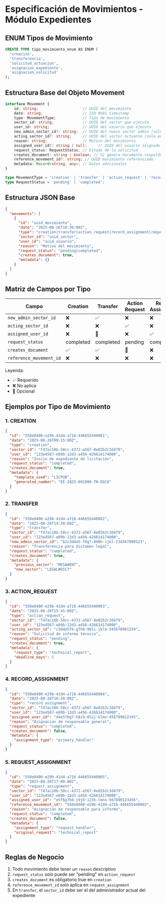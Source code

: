 # Especificación de Movimientos - Módulo Expedientes

## ENUM Tipos de Movimiento

```sql
CREATE TYPE tipo_movimiento_enum AS ENUM (
  'creacion',
  'transferencia', 
  'solicitud_actuacion',
  'asignacion_expediente',
  'asignacion_solicitud'
);
```

## Estructura Base del Objeto Movement

```typescript
interface Movement {
    id: string;                    // UUID del movimiento
    date: string;                  // ISO 8601 timestamp
    type: MovementType;            // Tipo de movimiento
    sector_id: string;             // UUID del sector que ejecuta
    user_id: string;               // UUID del usuario que ejecuta
    new_admin_sector_id?: string;  // UUID del nuevo sector admin (solo en transfer)
    acting_sector_id?: string;     // UUID del sector actuante (solo en action_request)
    reason: string;                // Motivo del movimiento
    assigned_user_id?: string | null;     // UUID del usuario asignado (puede ser null)
    request_status: RequestStatus; // Estado de la solicitud
    creates_document: string | boolean; // Si genera documento respaldo: true/false o UUID del documento si se asienta en el expediente.
    reference_movement_id?: string; // UUID movimiento referenciado
    metadata: Record<string, any>; // Datos adicionales
}

type MovementType = 'creation' | 'transfer' | 'action_request' | 'record_assignment' | 'request_assignment';
type RequestStatus = 'pending' | 'completed';
```

## Estructura JSON Base

```json
{
  "movements": [
    {
      "id": "uuid_movimiento",
      "date": "2025-08-26T10:30:00Z",
      "type": "creation|transfer|action_request|record_assignment|request_assignment",
      "sector_id": "uuid_sector",
      "user_id": "uuid_usuario",
      "reason": "Motivo del movimiento",
      "request_status": "pending|completed",
      "creates_document": true,
      "metadata": {}
    }
  ]
}
```

## Matriz de Campos por Tipo

| Campo | Creation | Transfer | Action Request | Record Assignment | Request Assignment |
|-------|----------|----------|----------------|------------------|-------------------|
| `new_admin_sector_id` | ❌ | ✅ | ❌ | ❌ | ❌ |
| `acting_sector_id` | ❌ | ❌ | ✅ | ❌ | ❌ |
| `assigned_user_id` | ❌ | 📎 | ❌ | ✅ | ✅ |
| `request_status` | completed | completed | pending | completed | completed |
| `creates_document` | ✅ | ✅ | 📎 | ❌ | ❌ |
| `reference_movement_id` | ❌ | ❌ | ❌ | ❌ | ✅ |

Leyenda:
- ✅ Requerido
- ❌ No aplica
- 📎 Opcional

## Ejemplos por Tipo de Movimiento

### 1. CREATION
```json
{
  "id": "550e8400-e29b-41d4-a716-446655440001",
  "date": "2025-08-26T09:15:00Z",
  "type": "creation",
  "sector_id": "f47ac10b-58cc-4372-a567-0e02b2c3d479",
  "user_id": "123e4567-e89b-12d3-a456-426614174000",
  "reason": "Inicio de expediente de licitación",
  "request_status": "completed",
  "creates_document": true,
  "metadata": {
    "template_used": "LICPUB",
    "generated_number": "EE-2025-001000-TN-DGCO"
  }
}
```

### 2. TRANSFER
```json
{
  "id": "550e8400-e29b-41d4-a716-446655440002",
  "date": "2025-08-26T14:30:00Z",
  "type": "transfer",
  "sector_id": "f47ac10b-58cc-4372-a567-0e02b2c3d479",
  "user_id": "123e4567-e89b-12d3-a456-426614174000",
  "new_admin_sector_id": "b2c3d4e5-f6g7-890h-ijkl-234567890123",
  "reason": "Transferencia para dictamen legal",
  "request_status": "completed",
  "creates_document": true,
  "metadata": {
    "previous_sector": "MESA#ENT",
    "new_sector": "LEGAL#DICT"
  }
}
```

### 3. ACTION_REQUEST
```json
{
  "id": "550e8400-e29b-41d4-a716-446655440003",
  "date": "2025-08-26T15:45:00Z",
  "type": "action_request",
  "sector_id": "f47ac10b-58cc-4372-a567-0e02b2c3d479",
  "user_id": "123e4567-e89b-12d3-a456-426614174000",
  "acting_sector_id": "c3d4e5f6-g7h8-901i-jklm-345678901234",
  "reason": "Solicitud de informe técnico",
  "request_status": "pending",
  "creates_document": true,
  "metadata": {
    "request_type": "technical_report",
    "deadline_days": 5
  }
}
```

### 4. RECORD_ASSIGNMENT
```json
{
  "id": "550e8400-e29b-41d4-a716-446655440004",
  "date": "2025-08-26T16:20:00Z",
  "type": "record_assignment",
  "sector_id": "f47ac10b-58cc-4372-a567-0e02b2c3d479",
  "user_id": "123e4567-e89b-12d3-a456-426614174000",
  "assigned_user_id": "d4e5f6g7-h8i9-012j-klmn-456789012345",
  "reason": "Asignación de responsable general",
  "request_status": "completed",
  "creates_document": false,
  "metadata": {
    "assignment_type": "primary_handler"
  }
}
```

### 5. REQUEST_ASSIGNMENT
```json
{
  "id": "550e8400-e29b-41d4-a716-446655440005",
  "date": "2025-08-26T17:00:00Z",
  "type": "request_assignment",
  "sector_id": "f47ac10b-58cc-4372-a567-0e02b2c3d479",
  "user_id": "123e4567-e89b-12d3-a456-426614174000",
  "assigned_user_id": "e5f6g7h8-i9j0-123k-lmno-567890123456",
  "reference_movement_id": "550e8400-e29b-41d4-a716-446655440003",
  "reason": "Asignación de responsable para informe",
  "request_status": "completed",
  "creates_document": false,
  "metadata": {
    "assignment_type": "request_handler",
    "original_request": "technical_report"
  }
}
```

## Reglas de Negocio

1. Todo movimiento debe tener un `reason` descriptivo
2. `request_status` solo puede ser "pending" en `action_request`
3. `creates_document` es obligatorio true en `creation`
4. `reference_movement_id` solo aplica en `request_assignment`
5. En `transfer`, el `sector_id` debe ser el del administrador actual del expediente

